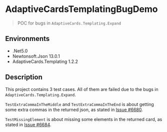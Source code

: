 # AdaptiveCardsTemplatingBugDemo
> POC for bugs in `AdaptiveCards.Templating.Expand`

## Environments
- .Net5.0
- Newtonsoft.Json 13.0.1
- AdaptiveCards.Templating 1.2.2

## Description
This project contains 3 test cases. All of them are failed due to the bugs in `AdaptiveCards.Templating.Expand`.

`TestExtraCommaInTheMiddle` and `TestExtraCommaInTheEnd` is about getting some extra commas in the returned json, as stated in [Issue #6680](https://github.com/microsoft/AdaptiveCards/issues/6680).

`TestMissingElement` is about missing some elements in the returned card, as stated in [Issue #6684](https://github.com/microsoft/AdaptiveCards/issues/6684).
